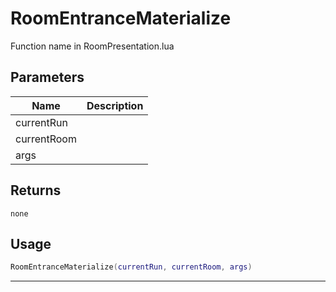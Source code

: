 # RoomEntranceMaterialize

Function name in RoomPresentation.lua

## Parameters

| Name        | Description |
| ----------- | ----------- |
| currentRun  |             |
| currentRoom |             |
| args        |             |

## Returns

`none`

## Usage

```lua
RoomEntranceMaterialize(currentRun, currentRoom, args)
```

---
